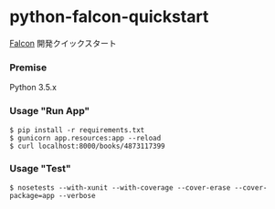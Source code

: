 # python-falcon-quickstart

[Falcon](http://falconframework.org) 開発クイックスタート




### Premise

Python 3.5.x


### Usage "Run App"


```
$ pip install -r requirements.txt
$ gunicorn app.resources:app --reload
$ curl localhost:8000/books/4873117399
```

### Usage "Test"

```
$ nosetests --with-xunit --with-coverage --cover-erase --cover-package=app --verbose
```

